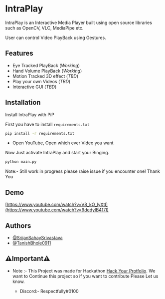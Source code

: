 
# IntraPlay

IntraPlay is an Interactive Media Player built using open source libraries such as OpenCV, VLC, MediaPipe etc.

User can control Video PlayBack using Gestures.


## Features

- Eye Tracked PlayBack (*Working*)
- Hand Volume PlayBack (*Working*)
- Motion Tracked 3D effect (*TBD*)
- Play your own Videos (*TBD*)
- Interactive GUI (*TBD*)
## Installation

Install IntraPlay with PiP

First you have to install ```requirements.txt```

```bash
pip install -r requirements.txt
```

- Open YouTube, Open which ever Video you want

Now Just activate IntraPlay and start your Binging.

```bash
python main.py
```

Note:- Still work in progress please raise issue if you encounter one! Thank You
    
## Demo

[https://www.youtube.com/watch?v=V8_kO_lyXtI](https://www.youtube.com/watch?v=9dedyIB417I)

## Authors

- [@SrijanSahaySrivastava](https://github.com/SrijanSahaySrivastava)
- [@TanishBhole0911](https://github.com/TanishBhole0911)


## ⚠️Important⚠️

- Note :- This Project was made for Hackathon [Hack Your Protfolio](https://hack-your-portfolio.devpost.com/). We want to Continue this project so if you want to contribute Please Let us know.

   - Discord:- Respectfully#0100

